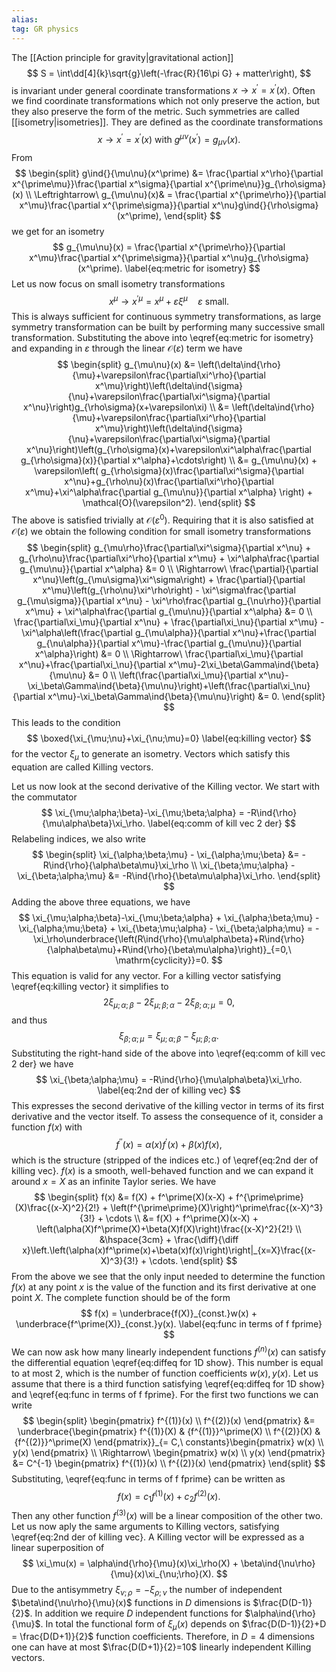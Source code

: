 ```yaml
---
alias:
tag: GR physics
---
```


The [[Action principle for gravity|gravitational action]]
$$
    S = \int\dd[4]{k}\sqrt{g}\left(-\frac{R}{16\pi G} + matter\right),
$$
is invariant under general coordinate transformations $x\to x^\prime=x^\prime(x)$. Often we find coordinate transformations which not only preserve the action, but they also preserve the form of the metric. Such symmetries are called [[isometry|isometries]]. They are defined as the coordinate transformations
$$
    x\to x^\prime=x^\prime(x)\ \mathrm{with}\ g^{\mu\nu}(x^\prime)=g_{\mu\nu}(x).
$$
From 
$$
\begin{split}
    g\ind{}{\mu\nu}(x^\prime) &= \frac{\partial x^\rho}{\partial x^{\prime\mu}}\frac{\partial x^\sigma}{\partial x^{\prime\nu}}g_{\rho\sigma}(x) \\
    \Leftrightarrow\ g_{\mu\nu}(x)& = \frac{\partial x^{\prime\rho}}{\partial x^\mu}\frac{\partial x^{\prime\sigma}}{\partial x^\nu}g\ind{}{\rho\sigma}(x^\prime),
\end{split}
$$
we get for an isometry
$$
    g_{\mu\nu}(x) = \frac{\partial x^{\prime\rho}}{\partial x^\mu}\frac{\partial x^{\prime\sigma}}{\partial x^\nu}g_{\rho\sigma}(x^\prime).
\label{eq:metric for isometry}
$$
Let us now focus on small isometry transformations
$$
    x^\mu\to x^{\prime\mu}=x^\mu+\varepsilon\xi^\mu\quad \varepsilon\ \mathrm{small}.
$$
This is always sufficient for continuous symmetry transformations, as large symmetry transformation can be built by performing many successive small transformation. Substituting the above into \eqref{eq:metric for isometry} and expanding in $\varepsilon$ through the linear $\mathcal{O}(\varepsilon)$ term we have
$$
\begin{split}
    g_{\mu\nu}(x) &= \left(\delta\ind{\rho}{\mu}+\varepsilon\frac{\partial\xi^\rho}{\partial x^\mu}\right)\left(\delta\ind{\sigma}{\nu}+\varepsilon\frac{\partial\xi^\sigma}{\partial x^\nu}\right)g_{\rho\sigma}(x+\varepsilon\xi) \\
    &= \left(\delta\ind{\rho}{\mu}+\varepsilon\frac{\partial\xi^\rho}{\partial x^\mu}\right)\left(\delta\ind{\sigma}{\nu}+\varepsilon\frac{\partial\xi^\sigma}{\partial x^\nu}\right)\left(g_{\rho\sigma}(x)+\varepsilon\xi^\alpha\frac{\partial g_{\rho\sigma}(x)}{\partial x^\alpha}+\cdots\right) \\
    &= g_{\mu\nu}(x) + \varepsilon\left( g_{\rho\sigma}(x)\frac{\partial\xi^\sigma}{\partial x^\nu}+g_{\rho\nu}(x)\frac{\partial\xi^\rho}{\partial x^\mu}+\xi^\alpha\frac{\partial g_{\mu\nu}}{\partial x^\alpha} \right) + \mathcal{O}(\varepsilon^2).
\end{split}
$$
The above is satisfied trivially at $\mathcal{O}(\varepsilon^0)$. Requiring that it is also satisfied at $\mathcal{O}(\varepsilon)$ we obtain the following condition for small isometry transformations
$$
\begin{split}
    g_{\mu\rho}\frac{\partial\xi^\sigma}{\partial x^\nu} + g_{\rho\nu}\frac{\partial\xi^\rho}{\partial x^\mu} + \xi^\alpha\frac{\partial g_{\mu\nu}}{\partial x^\alpha} &= 0 \\
    \Rightarrow\ \frac{\partial}{\partial x^\nu}\left(g_{\mu\sigma}\xi^\sigma\right) + \frac{\partial}{\partial x^\mu}\left(g_{\rho\nu}\xi^\rho\right) - \xi^\sigma\frac{\partial g_{\mu\sigma}}{\partial x^\nu} - \xi^\rho\frac{\partial g_{\nu\rho}}{\partial x^\mu} + \xi^\alpha\frac{\partial g_{\mu\nu}}{\partial x^\alpha} &= 0 \\
    \frac{\partial\xi_\mu}{\partial x^\nu} + \frac{\partial\xi_\nu}{\partial x^\mu} -\xi^\alpha\left(\frac{\partial g_{\mu\alpha}}{\partial x^\nu}+\frac{\partial g_{\nu\alpha}}{\partial x^\mu}-\frac{\partial g_{\mu\nu}}{\partial x^\alpha}\right) &= 0 \\
    \Rightarrow\ \frac{\partial\xi_\mu}{\partial x^\nu}+\frac{\partial\xi_\nu}{\partial x^\mu}-2\xi_\beta\Gamma\ind{\beta}{\mu\nu} &= 0 \\
    \left(\frac{\partial\xi_\mu}{\partial x^\nu}-\xi_\beta\Gamma\ind{\beta}{\mu\nu}\right)+\left(\frac{\partial\xi_\nu}{\partial x^\mu}-\xi_\beta\Gamma\ind{\beta}{\mu\nu}\right) &= 0.
\end{split}
$$
This leads to the condition
$$
    \boxed{\xi_{\mu;\nu}+\xi_{\nu;\mu}=0}
\label{eq:killing vector}
$$
for the vector $\xi_\mu$ to generate an isometry. Vectors which satisfy this equation are called  Killing vectors.

Let us now look at the second derivative of the Killing vector. We start with the commutator
$$
    \xi_{\mu;\alpha;\beta}-\xi_{\mu;\beta;\alpha} = -R\ind{\rho}{\mu\alpha\beta}\xi_\rho.
\label{eq:comm of kill vec 2 der}
$$
Relabeling indices, we also write
$$
\begin{split}
    \xi_{\alpha;\beta;\mu} - \xi_{\alpha;\mu;\beta} &= -R\ind{\rho}{\alpha\beta\mu}\xi_\rho \\
    \xi_{\beta;\mu;\alpha} - \xi_{\beta;\alpha;\mu} &= -R\ind{\rho}{\beta\mu\alpha}\xi_\rho.
\end{split}
$$
Adding the above three equations, we have
$$
    \xi_{\mu;\alpha;\beta}-\xi_{\mu;\beta;\alpha} + \xi_{\alpha;\beta;\mu} - \xi_{\alpha;\mu;\beta} + \xi_{\beta;\mu;\alpha} - \xi_{\beta;\alpha;\mu} = -\xi_\rho\underbrace{\left(R\ind{\rho}{\mu\alpha\beta}+R\ind{\rho}{\alpha\beta\mu}+R\ind{\rho}{\beta\mu\alpha}\right)}_{=0,\ \mathrm{cyclicity}}=0.
$$
This equation is valid for any vector. For a killing vector satisfying \eqref{eq:killing vector} it simplifies to
$$
    2\xi_{\mu;\alpha;\beta}-2\xi_{\mu;\beta;\alpha}-2\xi_{\beta;\alpha;\mu} =0,
$$
and thus
$$
    \xi_{\beta;\alpha;\mu} = \xi_{\mu;\alpha;\beta}-\xi_{\mu;\beta;\alpha}.
$$
Substituting the right-hand side of the above into \eqref{eq:comm of kill vec 2 der} we have
$$
    \xi_{\beta;\alpha;\mu} = -R\ind{\rho}{\mu\alpha\beta}\xi_\rho.
\label{eq:2nd der of killing vec}
$$
This expresses the second derivative of the killing vector in terms of its first derivative and the vector itself. To assess the consequence of it, consider a function $f(x)$ with
$$
    f^{\prime\prime}(x) = \alpha(x)f^\prime(x)+\beta(x)f(x),
\label{eq:diffeq for 1D show}
$$
which is the structure (stripped of the indices etc.) of \eqref{eq:2nd der of killing vec}. $f(x)$ is a smooth, well-behaved function and we can expand it around $x=X$ as an infinite Taylor series. We have
$$
\begin{split}
    f(x) &= f(X) + f^\prime(X)(x-X) + f^{\prime\prime}(X)\frac{(x-X)^2}{2!} + \left(f^{\prime\prime}(X)\right)^\prime\frac{(x-X)^3}{3!} + \cdots \\
    &= f(X) + f^\prime(X)(x-X) + \left(\alpha(X)f^\prime(X)+\beta(X)f(X)\right)\frac{(x-X)^2}{2!} \\
    &\hspace{3cm} + \frac{\diff}{\diff x}\left.\left(\alpha(x)f^\prime(x)+\beta(x)f(x)\right)\right|_{x=X}\frac{(x-X)^3}{3!} + \cdots.
\end{split}
$$
From the above we see that the only input needed to determine the function $f(x)$ at any point $x$ is the value of the function and its first derivative at one point $X$. The complete function should be of the form
$$
    f(x) = \underbrace{f(X)}_{const.}w(x) + \underbrace{f^\prime(X)}_{const.}y(x).
\label{eq:func in terms of f fprime}
$$
We can now ask how many linearly independent functions $f^{(n)}(x)$ can satisfy the differential equation \eqref{eq:diffeq for 1D show}. This number is equal to at most $2$, which is the number of function coefficients $w(x),\,y(x)$. Let us assume that there is a third function satisfying \eqref{eq:diffeq for 1D show} and \eqref{eq:func in terms of f fprime}. For the first two functions we can write
$$
\begin{split}
    \begin{pmatrix} f^{(1)}(x) \\ f^{(2)}(x) \end{pmatrix} &= \underbrace{\begin{pmatrix}
    f^{(1)}(X) & {f^{(1)}}^\prime(X) \\ f^{(2)}(X) & {f^{(2)}}^\prime(X)
    \end{pmatrix}}_{= C,\ constants}\begin{pmatrix} w(x) \\ y(x) \end{pmatrix} \\
    \Rightarrow\ \begin{pmatrix} w(x) \\ y(x) \end{pmatrix} &= C^{-1} \begin{pmatrix} f^{(1)}(x) \\ f^{(2)}(x) \end{pmatrix}
\end{split}
$$
Substituting, \eqref{eq:func in terms of f fprime} can be written as
$$
    f(x) = c_1f^{(1)}(x) + c_2 f^{(2)}(x).
$$
Then any other function $f^{(3)}(x)$ will be a linear composition of the other two. Let us now aply the same arguments to Killing vectors, satisfying \eqref{eq:2nd der of killing vec}. A Killing vector will be expressed as a linear superposition of 
$$
    \xi_\mu(x) = \alpha\ind{\rho}{\mu}(x)\xi_\rho(X) + \beta\ind{\nu\rho}{\mu}(x)\xi_{\nu;\rho}(X).
$$
Due to the  antisymmetry $\xi_{\nu;\rho}=-\xi_{\rho;\nu}$ the number of independent $\beta\ind{\nu\rho}{\mu}(x)$ functions in $D$ dimensions is $\frac{D(D-1)}{2}$. In addition we require $D$ independent functions for $\alpha\ind{\rho}{\mu}$. In total the functional form of $\xi_\mu(x)$ depends on $\frac{D(D-1)}{2}+D = \frac{D(D+1)}{2}$ function coefficients. Therefore, in $D=4$ dimensions one can have at most $\frac{D(D+1)}{2}=10$ linearly independent Killing vectors.
